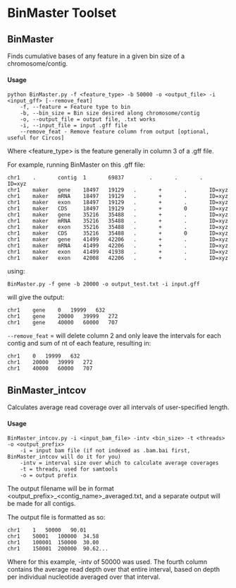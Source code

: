 # BinMaster Toolset

## BinMaster

Finds cumulative bases of any feature in a given bin size of a chromosome/contig.


#### Usage

```
python BinMaster.py -f <feature_type> -b 50000 -o <output_file> -i <input_gff> [--remove_feat]
    -f, --feature = Feature type to bin
    -b, --bin_size = Bin size desired along chromosome/contig
    -o, --output_file = output file, .txt works
    -i, --input_file = input .gff file
    --remove_feat - Remove feature column from output [optional, useful for Circos]
```
Where <feature_type> is the feature generally in column 3 of a .gff file.

For example, running BinMaster on this .gff file:
```
chr1    .       contig  1       69837        .       .       .       ID=xyz
chr1    maker   gene    18497   19129   .       +       .       ID=xyz
chr1    maker   mRNA    18497   19129   .       +       .       ID=xyz
chr1    maker   exon    18497   19129   .       +       .       ID=xyz
chr1    maker   CDS     18497   19129   .       +       0       ID=xyz
chr1    maker   gene    35216   35488   .       +       .       ID=xyz
chr1    maker   mRNA    35216   35488   .       +       .       ID=xyz
chr1    maker   exon    35216   35488   .       +       .       ID=xyz
chr1    maker   CDS     35216   35488   .       +       0       ID=xyz
chr1    maker   gene    41499   42206   .       +       .       ID=xyz
chr1    maker   mRNA    41499   42206   .       +       .       ID=xyz
chr1    maker   exon    41499   41938   .       +       .       ID=xyz
chr1    maker   exon    42008   42206   .       +       .       ID=xyz
```
using:
```
BinMaster.py -f gene -b 20000 -o output_test.txt -i input.gff
```
will give the output:
```
chr1	gene	0	19999	632
chr1	gene	20000	39999	272
chr1	gene	40000	60000	707
```

```--remove_feat``` = will delete column 2 and only leave the intervals for each contig and sum of nt of each feature, resulting in:
```
chr1	0	19999	632
chr1	20000	39999	272
chr1	40000	60000	707
```

## BinMaster_intcov

Calculates average read coverage over all intervals of user-specified length.


#### Usage
```
BinMaster_intcov.py -i <input_bam_file> -intv <bin_size> -t <threads> -o <output_prefix>
	-i = input bam file (if not indexed as .bam.bai first, BinMaster_intcov will do it for you)
	-intv = interval size over which to calculate average coverages
	-t = threads, used for samtools
	-o = output prefix
```

The output filename will be in format <output_prefix>_<contig_name>_averaged.txt, and a separate output will be 
made for all contigs.

The output file is formatted as so:
```
chr1	1	50000	90.01
chr1	50001	100000	34.58
chr1	100001	150000	30.00
chr1	150001	200000	90.62...
```
Where for this example, -intv of 50000 was used.  The fourth column contains the average read depth over that
entire interval, based on depth per individual nucleotide averaged over that interval.